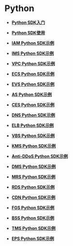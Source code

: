 # Python<a name="sdk_02_0000"></a>

-   **[Python SDK入门](Python-SDK入门.md)**  

-   **[Python SDK使用](Python-SDK使用.md)**  

-   **[IAM Python SDK示例](IAM-Python-SDK示例.md)**  

-   **[IMS Python SDK示例](IMS-Python-SDK示例.md)**  

-   **[VPC Python SDK示例](VPC-Python-SDK示例.md)**  

-   **[ECS Python SDK示例](ECS-Python-SDK示例.md)**  

-   **[EVS Python SDK示例](EVS-Python-SDK示例.md)**  

-   **[AS Python SDK示例](AS-Python-SDK示例.md)**  

-   **[CES Python SDK示例](CES-Python-SDK示例.md)**  

-   **[DNS Python SDK示例](DNS-Python-SDK示例.md)**  

-   **[ELB Python SDK示例](ELB-Python-SDK示例.md)**  

-   **[VBS Python SDK示例](VBS-Python-SDK示例.md)**  

-   **[KMS Python SDK示例](KMS-Python-SDK示例.md)**  

-   **[Anti-DDoS Python SDK示例](Anti-DDoS-Python-SDK示例.md)**  

-   **[DMS Python SDK示例](DMS-Python-SDK示例.md)**  

-   **[MRS Python SDK示例](MRS-Python-SDK示例.md)**  

-   **[RDS Python SDK示例](RDS-Python-SDK示例.md)**  

-   **[CDN Python SDK示例](CDN-Python-SDK示例.md)**  

-   **[FGS Python SDK示例](FGS-Python-SDK示例.md)**  

-   **[BSS Python SDK示例](BSS-Python-SDK示例.md)**  

-   **[TMS Python SDK示例](TMS-Python-SDK示例.md)**  

-   **[EPS Python SDK示例](EPS-Python-SDK示例.md)**  


